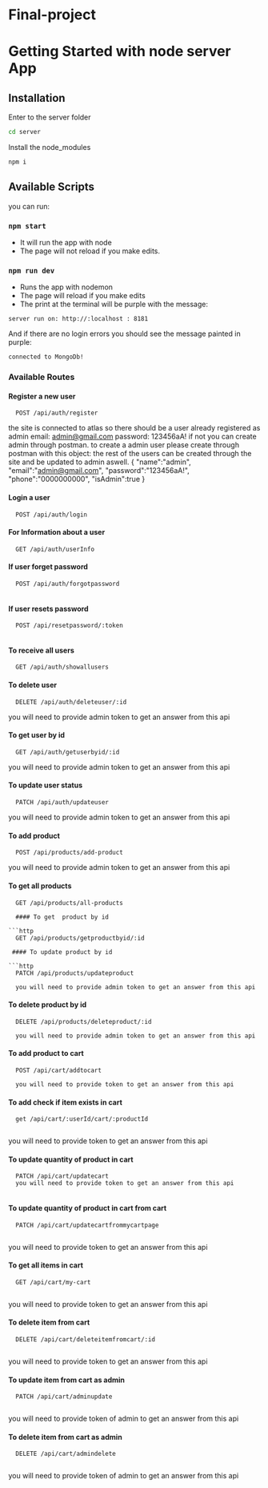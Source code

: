 # Final-project
# Getting Started with node server App

## Installation

Enter to the server folder

```bash
cd server
```

Install the node_modules

```bash
npm i
```

## Available Scripts

you can run:

### `npm start`

- It will run the app with node
- The page will not reload if you make edits.

### `npm run dev`

- Runs the app with nodemon
- The page will reload if you make edits
- The print at the terminal will be purple with the message:

`server run on: http://:localhost : 8181`

And if there are no login errors you should see the message painted in purple:

`connected to MongoDb!`

### Available Routes

#### Register a new user

```http
  POST /api/auth/register
```
the site is connected to atlas so there should be a user already registered as admin
email: admin@gmail.com
password: 123456aA!
if not you can create admin through postman.
to create a admin user please create through postman with this object:
the rest of the users can be created through the site and be updated to admin aswell.
{
    "name":"admin",
    "email":"admin@gmail.com",
    "password":"123456aA!",
    "phone":"0000000000",
    "isAdmin":true
}

#### Login a user

```http
  POST /api/auth/login
```

#### For Information about a user

```http
  GET /api/auth/userInfo
```

#### If user forget password

```http
  POST /api/auth/forgotpassword
  
```

#### If user resets password

```http
  POST /api/resetpassword/:token
  
```


#### To receive all users

```http
  GET /api/auth/showallusers
```

#### To delete user

```http
  DELETE /api/auth/deleteuser/:id
```
you will need to provide admin token to get an answer from this api

#### To get user by id

```http
  GET /api/auth/getuserbyid/:id
```
you will need to provide admin token to get an answer from this api

#### To update user status

```http
  PATCH /api/auth/updateuser
```
you will need to provide admin token to get an answer from this api




#### To add product

```http
  POST /api/products/add-product
```
you will need to provide admin token to get an answer from this api

#### To get all products

```http
  GET /api/products/all-products
  
  #### To get  product by id

```http
  GET /api/products/getproductbyid/:id
```
```
 #### To update product by id

```http
  PATCH /api/products/updateproduct
  
  you will need to provide admin token to get an answer from this api
```

#### To delete product by id

```http
  DELETE /api/products/deleteproduct/:id
  
  you will need to provide admin token to get an answer from this api
```


#### To add product to cart

```http
  POST /api/cart/addtocart
  
  you will need to provide token to get an answer from this api
```

#### To add check if item exists in cart

```http
  get /api/cart/:userId/cart/:productId
  
```
you will need to provide token to get an answer from this api

#### To update quantity of product in cart

```http
  PATCH /api/cart/updatecart
  you will need to provide token to get an answer from this api
  
```
#### To update quantity of product in cart from cart

```http
  PATCH /api/cart/updatecartfrommycartpage
  
```
you will need to provide token to get an answer from this api

#### To get all items in cart

```http
  GET /api/cart/my-cart
  
```
you will need to provide token to get an answer from this api

#### To delete item from cart

```http
  DELETE /api/cart/deleteitemfromcart/:id
  
```
  you will need to provide token to get an answer from this api
  
  #### To update item from cart as admin

```http
  PATCH /api/cart/adminupdate
  
```
  you will need to provide token of admin to get an answer from this api
  
   #### To delete item from cart as admin

```http
  DELETE /api/cart/admindelete
  
```
  you will need to provide token of admin to get an answer from this api








